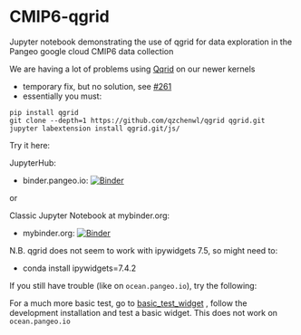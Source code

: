 # CMIP6-qgrid
Jupyter notebook demonstrating the use of qgrid for data exploration in the Pangeo google cloud CMIP6 data collection

We are having a lot of problems using [Qqrid](https://github.com/quantopian/qgrid) on our newer kernels
- temporary fix, but no solution, see [#261](https://github.com/quantopian/qgrid/issues/261)
- essentially you must:
```
pip install qgrid
git clone --depth=1 https://github.com/qzchenwl/qgrid qgrid.git
jupyter labextension install qgrid.git/js/
```

Try it here:

JupyterHub:

- binder.pangeo.io: [![Binder](https://binder.pangeo.io/badge_logo.svg)](https://binder.pangeo.io/v2/gh/naomi-henderson/CMIP6-qgrid/master)


or

Classic Jupyter Notebook at mybinder.org:

- mybinder.org:     [![Binder](https://mybinder.org/badge_logo.svg)](https://mybinder.org/v2/gh/naomi-henderson/CMIP6-qgrid/master)

N.B. qgrid does not seem to work with ipywidgets 7.5, so might need to:
- conda install ipywidgets=7.4.2

If you still have trouble (like on `ocean.pangeo.io`), try the following:

For a much more basic test, go to [basic_test_widget](https://github.com/AaronWatters/basic_test_widget) , follow the development installation and test a basic widget.  This does not work on `ocean.pangeo.io`
